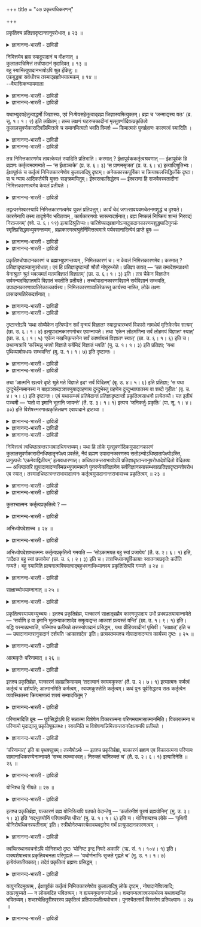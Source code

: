 +++
title = "०७ प्रकृत्यधिकरणम्"

+++

प्रकृतिश्च प्रतिज्ञादृष्टान्तानुपरोधात् ॥ २३ ॥  
<details><summary>ज्ञानानन्द-भारती - द्राविडी</summary>

प्रक्रुदिच्च प्रदिज्ञात्रुष्टान्दानुबरोदात् ॥ २३ ॥
</details>

निमित्तमेव ब्रह्म स्यादुपादानं च वीक्षणात् ॥  
कुलालवन्निमित्तं तन्नोपादानं मृदादिवत् ॥ १३ ॥  
बहु स्यामित्युपादानभावोऽपि श्रुत ईक्षितुः ॥  
एकबुद्ध्या सर्वधीश्च तस्माद्ब्रह्मोभयात्मकम् ॥ १४ ॥  
--वैयासिकन्यायमाला

<details><summary>ज्ञानानन्द-भारती - द्राविडी</summary>

पिरह्मम् निमित्त कारणम् मात्तिरम्दाऩा? उबादाऩ कारणमुमा? “आलोसिप्पदु" ऎऩ्बदिऩाल् अदु कुयवऩैप् पोल निमित्तमे। मण् मुदलियदैप् पोल उबादाऩम् अल्ल।
</details>

<details><summary>ज्ञानानन्द-भारती - द्राविडी</summary>

“नाऩ् पलवाग आवेऩ” ऎऩ्बदिऩाल् आलोसिप्प वरुक्कु उबादऩमाय् इरुक्कुम् तऩ्मैयुम् सॊल्लप् पट्टिरुक्किऱदु। ऒऩ्ऱै अऱिवदिऩाल् ऎल्लावऱ्ऱिऩ् अऱिवुम् (सॊल्लप्पट्टिरुक्किऱदु) आगैयाल् पिरह्मम् इरण्डु तऩ्मैगळैयुमुडैयदु।
</details>

यथाभ्युदयहेतुत्वाद्धर्मो जिज्ञास्यः, एवं निःश्रेयसहेतुत्वाद्ब्रह्म जिज्ञास्यमित्युक्तम्। ब्रह्म च ‘जन्माद्यस्य यतः’ (ब्र. सू. १। १। २) इति लक्षितम्। तच्च लक्षणं घटरुचकादीनां मृत्सुवर्णादिवत्प्रकृतित्वे कुलालसुवर्णकारादिवन्निमित्तत्वे च समानमित्यतो भवति विमर्शः — किमात्मकं पुनर्ब्रह्मणः कारणत्वं स्यादिति ।

<details><summary>ज्ञानानन्द-भारती - द्राविडी</summary>

(जगत्तुक्कुक् कारणमायिरुप्पदु पिरह्मम् ऎऩ्ऱु पिरह्मत्तिऱ्कु लक्षणम् (सूत्। १-१-२) सॊल्लप् पट्टदु। पिरह्मम् जगत्तिऱ्कु निमित्त कारणम् मट्टुत्ताऩा? अल्लदु निमित्तगारणमायुम् उबादाऩ कारणमायुम् उळ्ळदा? ऎऩ्ऱु सन्देहम्। पिरह्मम् सङ्गल्बम् सॆय्दु स्रुष्टित्तदागक् कूऱियिरुप्पदाल् कुयवऩ् मादिरि पिरह्मम् निमित्त कारणम्दाऩ् उबादाऩ कारणमल्ल ऎऩ् पूर्वबक्षम्, पिरह्मत्तैयऱिन्दाल् ऎल्लाम् अऱिन्ददाग आगुम् ऎऩ्ऱु पिरदिज्ञै सॆय्दु इदऱ्कु मण् मुदलियवैगळै तिरुष्टान्दमागक् कूऱियुळ्ळदु। मण्णैप्पोल् उबादाऩगारणमाग इरुन्दाल्दाऩ् इदु पॊरुन्दुम्। मेलुम् पिरह्मम् सङ्गल्बम् सॆय्दु अदुवे पिरबञ्जमाग आऩदागच् चॊल्लियिरुप्पदालुम् पिरह्मम् उबादाऩगारणमागवुम् निमित्त कारण मागवुम् आगिऱदु ऎऩ्ऱु सित्तान्दम्)।
</details>

<details><summary>ज्ञानानन्द-भारती - द्राविडी</summary>

अप्यदयत्तिऱ्कु कारणमायिरुप्पदाल् तर्मम् ऎप्पडि विसारिक्कप्पडवेण्डियदो, अप्पडिये निच्रेयसत्तिऱ्कुक् कारणमायिरुप्पदाल् पिरह्मम् विसारिक्कप्पडवेण्डियदु ऎऩ्ऱु सॊल्लप्पट्टदु। पिरह्मत्तिऱ्कु 'ऎदिलिरुन्दु इदऩ् उत्पत्ति मुदलियदो' (सूत्रम् १-१-२) ऎऩ्ऱु लक्षणम् काट्टप्पट्टदु। अन्द लक्षणम् कुडम्, नगै मुदलाऩवैगळुक्कु मण्, तङ्गम् मुदलाऩवैगळैप् पोल पिरगिरुदियायिरुप्पदिलुम्, कुयवऩ् तट्टाऩ् मुदलाऩवर्गळैबोल निमित्तमा यिरुप्पदिलुम्, पॊदु ऎऩ्ऱ इन्द कारणत्तिऩाल्, पिरह्मत्तिऩ् (जगत्तिऱ्कु) कारणमायिरुक्कुम् तऩ्मै ऎत्तगैयदाग इरुक्कुम् ऎऩ्ऱु विसारम् एऱ्पडुगिऱदु।
</details>

तत्र निमित्तकारणमेव तावत्केवलं स्यादिति प्रतिभाति। कस्मात् ? ईक्षापूर्वककर्तृत्वश्रवणात् — ईक्षापूर्वकं हि ब्रह्मणः कर्तृत्वमवगम्यते — ‘स ईक्षाञ्चक्रे’ (प्र. उ. ६। ३) ‘स प्राणमसृजत’ (प्र. उ. ६। ४) इत्यादिश्रुतिभ्यः। ईक्षापूर्वकं च कर्तृत्वं निमित्तकारणेष्वेव कुलालादिषु दृष्टम्। अनेककारकपूर्विका च क्रियाफलसिद्धिर्लोके दृष्टा। स च न्याय आदिकर्तर्यपि युक्तः सङ्क्रमयितुम्। ईश्वरत्वप्रसिद्धेश्च — ईश्वराणां हि राजवैवस्वतादीनां निमित्तकारणत्वमेव केवलं प्रतीयते ।

<details><summary>ज्ञानानन्द-भारती - द्राविडी</summary>

पूर्वबक्षम्: अङ्गु निमित्त कारणमाग मात्तिरम्दाऩ् इरुक्कुमॆऩ्ऱु तोऩ्ऱुगिऱदु एऩ्? आलोसऩैयै मुऩ्ऩिट्टु सॆय्ददाग सॊल्वदाल्। आलोसऩैयै मुऩ्ऩिट्टल्लवा पिरह्मत्तिऱ्कु कर्त्रुत्वम् (सॆय्युम् तऩ्मै) अऱियप्पडुगिऱदु। 'अवर् आलोसित्तार् अवर् पिराणऩै सिरुष्टित्तार्' (पिरच् ६-३,४) ऎऩ्बदु मुदलाऩ सुरुदिगळाल्, आलोसऩैयै मुऩ्ऩिट्टु सॆय्गिऱ तऩ्मै निमित्तगारणमाऩ कुयवऩ् मुदलियवर्गळिडम्दाऩ् काणप्पट्टु इरुक्किऱदु। पलविदमाऩ कारगङ्गळै मुऩ्ऩिट्टे सॆय्युम् कारियत्तिऩ् पलऩ् एऱ्पडुवदु पार्क्कप्पट्टिरुक्किऱदु। अन्द नियायत्तै मुदलावदु कर्त्ताविडमुम् ईडुबडुत् तुवदुदाऩ् नियायम् ईसुवरऩ् ऎऩ्ऱ पिरसित्ति इरुप्प तालुम् अडक्कियाळक्कूडिय अरसर्गळाऩ वैवस्वदमनु मुदलाऩवर्गळुक्कु निमित्तगारणत्तऩ्मै मट्टुम्दाऩ् तॆरिगिऱदु। अदैप्पोलवे परमेसुवरऩुक्कुम् निमित्त कारणमायिरुक्कुम् तऩ्मैयै मात्तिरमे अऱिवदु युक्तम्।
</details>

तद्वत्परमेश्वरस्यापि निमित्तकारणत्वमेव युक्तं प्रतिपत्तुम्। कार्यं चेदं जगत्सावयवमचेतनमशुद्धं च दृश्यते। कारणेनापि तस्य तादृशेनैव भवितव्यम् , कार्यकारणयोः सारूप्यदर्शनात्। ब्रह्म निष्कलं निष्क्रियं शान्तं निरवद्यं निरञ्जनम्’ (श्वे. उ. ६। १९) इत्यादिश्रुतिभ्यः। पारिशेष्याद्ब्रह्मणोऽन्यदुपादानकारणमशुद्ध्यादिगुणकं स्मृतिप्रसिद्धमभ्युपगन्तव्यम् , ब्रह्मकारणत्वश्रुतेर्निमित्तत्वमात्रे पर्यवसानादित्येवं प्राप्ते ब्रूमः —

<details><summary>ज्ञानानन्द-भारती - द्राविडी</summary>

मेलुम्, कार्यमायुळ्ळ इन्द जगत्तु अवयवङ् गळुडऩ् कूडियदु, असेदऩम्, असुत्तम् ऎऩ्ऱु काणप् पडुगिऱदु; (अदऩाल्) अदऩ् कारणमुम् अप्पडिये ताऩ् इरुक्क वेण्डुम्। कार्यम्, कारणम् इरण्डुम् ऒरे मादिरियागक् काणप्पडुवदाल्, पिरह्ममो अव्विद लक्षणमुळ्ळदाग अऱियप् पडविल्लै, “अवयवमऱ्ऱदु, किरियैयऱ्ऱदु, अडङ्गिऩदु। तोषमऱ्ऱदु, अऴुक्कऱ्ऱदु” (सुवेदा ६-१९) ऎऩ्बदु मुदलाऩ सुरुदिगळिऩाल्।
</details>

<details><summary>ज्ञानानन्द-भारती - द्राविडी</summary>

पिरह्मम् कारणमॆऩ्ऱु सॊल्लुम् सुरुदिक्कु निमित्तमाय् इरुप्पदिल् मात्तिरम् मुडिवुळ्ळदाल्, मिञ्जुवदिऩाल्, पिरह्मत्तिऱ्कु वेऱाग सुत्तमिल्लात् तऩ्मै मुदलिय कुणङ्गळुडऩ् कूडियदाय् साङ्ग्य स्मिरुदि पिरसित्तमाय् उळ्ळ पिरदाऩम्, उबादाऩ कारणम् ऎऩ्ऱु ऒप्पुक्कॊळ्ळ वेण्डुम्।
</details>

प्रकृतिश्चोपादानकारणं च ब्रह्माभ्युपगन्तव्यम् , निमित्तकारणं च। न केवलं निमित्तकारणमेव। कस्मात् ? प्रतिज्ञादृष्टान्तानुपरोधात्। एवं हि प्रतिज्ञादृष्टान्तौ श्रौतौ नोपुरुध्येते। प्रतिज्ञा तावत् — ‘उत तमादेशमप्राक्ष्यो येनाश्रुतꣳ श्रुतं भवत्यमतं मतमविज्ञातं विज्ञातम्’ (छा. उ. ६। १। ३) इति। तत्र चैकेन विज्ञातेन सर्वमन्यदविज्ञातमपि विज्ञातं भवतीति प्रतीयते। तच्चोपादानकारणविज्ञाने सर्वविज्ञानं सम्भवति, उपादानकारणाव्यतिरेकात्कार्यस्य। निमित्तकारणाव्यतिरेकस्तु कार्यस्य नास्ति, लोके तक्ष्णः प्रासादव्यतिरेकदर्शनात् ।

<details><summary>ज्ञानानन्द-भारती - द्राविडी</summary>

सित्तान्दम्: इव्विदम् वरुम्बोदु सॊल्गिऱोम्: ‘पिरगिरुदियुम्’उबादाऩ कारणमागवुम् पिरह्मम् ऒप्पुक्कॊळ्ळप्पडवेण्डुम्, निमित्तगारणमागवुम्, वॆऱुम् निमित्तगारणम्दाऩ् ऎऩ्बदिल्लै। ऎदिऩाल्? ‘पिरदिक्ञैयुम् तिरुष्टान्दमुम् कॆडामलिरुप्पदाल्' इव्विदमाऩाल् ताऩ् वेदत्तिल् सॊल्लिय पिरदिक्ञैयुम् तिरुष्टान्दमुम् कॆडामल् इरुक्कुम्।
</details>

<details><summary>ज्ञानानन्द-भारती - द्राविडी</summary>

पिरदिक्ञै ऎऩ्बदु ‘अप्पडियाऩाल् अन्द आदेसत्तैक् केट्टाया? ऎदिऩाल् केट्कप्पडाददु केट्कप्पट्टदाग, निऩैक्कप्पडाददु निऩैक्कप् पट्टदाग, अऱियप्पडाददु अऱियप्पट्टदाग आगुमो' (सान्।६-१-२) ऎऩ्ऱु अङ्गे ऒऩ्ऱु अऱियप्पडुवदाल् अऱियप्पडाददुमऱ्ऱदु ऎल्लाम् कूड अऱियप्पट्टदाग आगिऱदु ऎऩ्ऱु तॆरिगिऱदु। अन्द ऎल्लावऱ्ऱैयुम् अऱिवदो उबादाऩ कारणत्तै अऱिवदिऩाल् सम्बविक्किऱदु, कार्यम् उबादाऩ कारणत्तैत् तविर वेऱु इल्लाददिऩाल् निमित्त कारणत्तिऱ्कु वेऱाग इल्लाद तऩ्मैयो कार्यत्तिऱ्कुक् किडैयादु। उलगत्तिल् तच्चऩ् माळिगैयैविड वेऱाग इरुप्पदाग तॆरिवदाल्।
</details>

दृष्टान्तोऽपि ‘यथा सोम्यैकेन मृत्पिण्डेन सर्वं मृन्मयं विज्ञातꣳ स्याद्वाचारम्भणं विकारो नामधेयं मृत्तिकेत्येव सत्यम्’ (छा. उ. ६। १। ४) इत्युपादानकारणगोचर एवाम्नायते। तथा ‘एकेन लोहमणिना सर्वं लोहमयं विज्ञातꣳ स्यात्’ (छा. उ. ६। १। ५) ‘एकेन नखनिकृन्तनेन सर्वं कार्ष्णायसं विज्ञातꣳ स्यात्’ (छा. उ. ६। १। ६) इति च। तथान्यत्रापि ‘कस्मिन्नु भगवो विज्ञाते सर्वमिदं विज्ञातं भवति’ (मु. उ. १। १। ३) इति प्रतिज्ञा; ‘यथा पृथिव्यामोषधयः सम्भवन्ति’ (मु. उ. १। १। ७) इति दृष्टान्तः ।

<details><summary>ज्ञानानन्द-भारती - द्राविडी</summary>

तिरुष्टान्दमुम् 'सोम्य, ऎप्पडि ऒरु मण् पिण्डत्तिऩाल् मण्णाल् सॆय्यप्पट्टदॆल्लाम् अऱिप्पट्टदाग आगिऱदो; विगारम् वाक्किऩाल्मात्तिरम् आरम्बिक्कप्पडुवदु वॆऱुम् पॆयर्दाऩ्, मण् ऎऩ्बदु ताऩ् सत्यम्' ऎऩ्ऱु उबादाऩ कारणत्तै विषयमागवुळ्ळदागवे सॊल्लप्पडुगिऱदु। अप्पडिये 'ऒरु लोहमणियिऩाल् लोहत्तिऩाल् सॆय्यप्पट्टदु ऎल्लाम् अऱियप्पट्टदाग आगुम्, ऒरु नगमॆडुप्पदिऩाल् इरुम्बिऩाल् सॆय्यप्पट्टदु ऎल्लाम् अऱियप्पट्टदाग आगुम्' (सान्। ६-१-४, ५, ६) ऎऩ्ऱुम्।
</details>

<details><summary>ज्ञानानन्द-भारती - द्राविडी</summary>

अप्पडिये वेऱु इडत्तिलुम् 'हे पगवऩ् ऎदु अऱियप्पट्टाल् इदु ऎल्लाम् अऱियप्पट्टदाग आगुम्?' (मुण्डग। १-१-२) ऎऩ्ऱु पिरदिक्ञै 'ऎप्पडि पूमियिल् ओ षदिगळ् उण्डागिऩ्ऱऩवो' (मुण्डग १-१-७) ऎऩ्ऱु तिरुष्टान्दम्।
</details>

तथा ‘आत्मनि खल्वरे दृष्टे श्रुते मते विज्ञाते इदꣳ सर्वं विदितम्’ (बृ. उ. ४। ५। ६) इति प्रतिज्ञा; ‘स यथा दुन्दुभेर्हन्यमानस्य न बाह्याञ्शब्दाञ्शक्नुयाद्ग्रहणाय दुन्दुभेस्तु ग्रहणेन दुन्दुभ्याघातस्य वा शब्दो गृहीतः’ (बृ. उ. ४। ५। ८) इति दृष्टान्तः। एवं यथासम्भवं प्रतिवेदान्तं प्रतिज्ञादृष्टान्तौ प्रकृतित्वसाधनौ प्रत्येतव्यौ। यत इतीयं पञ्चमी — ‘यतो वा इमानि भूतानि जायन्ते’ (तै. उ. ३। १। १) इत्यत्र ‘जनिकर्तुः प्रकृतिः’ (पा. सू. १। ४। ३०) इति विशेषस्मरणात्प्रकृतिलक्षण एवापादाने द्रष्टव्या ।

<details><summary>ज्ञानानन्द-भारती - द्राविडी</summary>

अप्पडिये ‘अये, आत्मा पार्क्कप्पट्टाल्, केट्कप्पट्टाल्, निऩैक्कप्पट्टाल्, अऱियप्पट्टाल्, इदु ऎल्लाम् तॆरिन्ददाग आगुम्?' ऎऩ्ऱु पिरदिक्ञै तुन्दुबिवाक्यम् अडिक्कप्पडुम् पॊऴुदु सामाऩ्य सप्तम् ताऩ् तॆरिगिऱदु। अदिल् विसेष सप्तङ्गळैक् केट्टालुम्, सामाऩ्य सप्तत्तैक् काट्टिलुम् वेऱाग अदैयारुम् अऱिन्दुगॊळ्ळमुडियादु। आऩालुम् सामाऩ्य सप्तत्तिलेये विसेष सप्तङ्गळ् अडङ्गियि रुप्पदालुम् सामाऩ्य सप्तत्तैक् काट्टिलुम् विसेष सप्तम् वेऱाग इल्लाददालुम् सामाऩ्य सप्तत्तै अऱिन्ददालेये अदिलुळ्ळ विसे ष सप्तङ्गळुम् अऱियप्पट्टदाग आगिऱदु। तुन्दुबि सप्तमॆऩ्ऱेदाऩ् अदऩ् विसेषसप्तङ्गळुम् अऱियप्पडुगिऱदु। इदुबोलवेदाऩ् अदिलुळ्ळ अवान्दर विसेष सप्तङ् गळुम् आगवे सामाऩ्य सप्तत्तै अऱिवदऩालेये अऱियप्पडुगिऱ विसेष सप्तङ्गळ् ऎप्पडि अदैक् काट्टिलुम् वेऱु अल्लवो, अदुबोल आत्म पिरगासत् तालेये विळङ्गुगिऱ पिरबञ्जमुम् आत्मावैक् काट्टिलुम् वेऱु अल्ल।
</details>

<details><summary>ज्ञानानन्द-भारती - द्राविडी</summary>

इप्पडिये ऒव्वॊरु उबनिषत्तिलुम् प्रक्रुदित् तऩ्मैयै सादिक्किऱ पिरदिक्ञैयुम् तिरुष्टान्दमुम् उसिदम्बोल् तॆरिन्दुगॊळ्ळ वेण्डियदु।
</details>

<details><summary>ज्ञानानन्द-भारती - द्राविडी</summary>

‘ऎदिलिरुन्दु इन्द पूदङ्गळ् उण्डागिऩ्ऱऩवो' ऎऩ्गिऱविडत्तिल् ‘ऎदिलिरुन्दु' ऎऩ्ऱ इन्द ऐन्दाम् वेऱ्ऱुमै 'जऩिगर्दु: पिरगिरुदि:' ऎऩ्ऱु विसेषमाग स्मरित्तिरुप्पदाल् (पाणिऩि सूत्रम् १-४-३०), पिरगिरुदियै लक्षणमायुडैय अबादाऩत्तिल्दाऩ् ऎऩ्ऱु अऱिय वेण्डुम्।
</details>

निमित्तत्वं त्वधिष्ठात्रन्तराभावादधिगन्तव्यम्। यथा हि लोके मृत्सुवर्णादिकमुपादानकारणं कुलालसुवर्णकारादीनधिष्ठातॄनपेक्ष्य प्रवर्तते, नैवं ब्रह्मण उपादानकारणस्य सतोऽन्योऽधिष्ठातापेक्ष्योऽस्ति, प्रागुत्पत्तेः ‘एकमेवाद्वितीयम्’ इत्यवधारणात्। अधिष्ठात्रन्तराभावोऽपि प्रतिज्ञादृष्टान्तानुपरोधादेवोदितो वेदितव्यः — अधिष्ठातरि ह्युपादानादन्यस्मिन्नभ्युपगम्यमाने पुनरप्येकविज्ञानेन सर्वविज्ञानस्यासम्भवात्प्रतिज्ञादृष्टान्तोपरोध एव स्यात्। तस्मादधिष्ठात्रन्तराभावादात्मनः कर्तृत्वमुपादानान्तराभावाच्च प्रकृतित्वम् ॥ २३ ॥

<details><summary>ज्ञानानन्द-भारती - द्राविडी</summary>

निमित्तत्तऩ्मैयो वेऱु अदिष्टादा इल्लाददिऩाल् अऱिन्दुगॊळ्ळ वेण्डुम्। उलगत्तिल् मण्, तङ्गम् मुदलिय उबादाऩ कारणम् कुयवऩ्, तट्टाऩ् मुदलाऩ अदिष्टादाक्कळै अबेक्षित्तु ऎप्पडि पिरविरुत्तिक्किऱदो, अप्पडि उबादाऩगारणमाऩ पिरह्मत्तिऱ्कु वेऱु अदिष्टादा अबेक्षिक्कप्पड विल्लै, उण्डावदऱ्कु मुऩ्ऩाल् ऒऩ्ऱु ताऩ् इरण्डावदऱ्ऱदु ऎऩ्ऱु उऱुदियाय् सॊल्लियिरुप्पदाल्। वेऱु अदिष्टादा इल्लै यॆऩ्बदुम् पिरदिक्ञै तिरुष्टान्दम् इवैगळुक्कु विरोदमिल्लाददिऩालेये सॊल्लप्पट्टदाग अऱिय वेण्डुम्। उबादाऩत्तिऱ्कु वेऱाग अदिष्टादा ऒप्पुक्कॊळ्ळप्पट्टाल्, मऱुबडियुम् ऒऩ्ऱैयऱिवदिऩाल् ऎल्लाम् अऱियप्पडुगिऱदॆऩ्बदु सम्बविक्का तदिऩाल्, पिरदिक्ञैक्कुम् तिरुष्टान्दत् तिऱ्कुम् विरोदम्दाऩ् एऱ्पडुम्।
</details>

<details><summary>ज्ञानानन्द-भारती - द्राविडी</summary>

आगैयाल्, वेऱु अदिष्टादा इल्लाददिऩाल् आत्माविऱ्कु सॆय्युम् तऩ्मै (निमित्तगारणत्तऩ्मै), वेऱु उबादाऩमिल्लादिऩाल् पिरगिरुदित्तऩ्मै (उबादाऩ कारणत्तऩ्मै)युम्।
</details>

कुतश्चात्मनः कर्तृत्वप्रकृतित्वे ? —

<details><summary>ज्ञानानन्द-भारती - द्राविडी</summary>

इऩ्ऩमुम् ऎदिऩाल् आत्माविऱ्कु सॆय्युम् तऩ्मैयुम् पिरगिरुदित् तऩ्मैयुम्?
</details>

अभिध्योपदेशाच्च ॥ २४ ॥  
<details><summary>ज्ञानानन्द-भारती - द्राविडी</summary>

अबित्योबदेसाच्च ॥ २४ ॥
</details>

अभिध्योपदेशश्चात्मनः कर्तृत्वप्रकृतित्वे गमयति — ‘सोऽकामयत बहु स्यां प्रजायेय’ (तै. उ. २। ६। १) इति, ‘तदैक्षत बहु स्यां प्रजायेय’ (छा. उ. ६। २। ३) इति च। तत्राभिध्यानपूर्विकायाः स्वातन्त्र्यप्रवृत्तेः कर्तेति गम्यते। बहु स्यामिति प्रत्यगात्मविषयत्वाद्बहुभवनाभिध्यानस्य प्रकृतिरित्यपि गम्यते ॥ २४ ॥

<details><summary>ज्ञानानन्द-भारती - द्राविडी</summary>

'अवर् पलवाग आवेऩ्, पिऱप्पेऩ् ऎऩ्ऱु इच्चैप्पट्टार्’ ऎऩ्ऱुम्, ‘अदु पलवाग आवेऩ् पिऱप्पेऩ् ऎऩ्ऱु आलोसित्तदु' ऎऩ्ऱुम् निऩैप्पदै उबदेसित्तिरुप्पदुम् आत्माविल् सॆय्युम् तऩ्मैयैयुम् पिरगिरुदित् तऩ्मैयैयुम् अऱिविक्किऱदु। अङ्गे निऩैप्पदै मुऩ्ऩिट्टु स्वदन्दिरमाऩ पिरविरुत्तियि रुप्पदाल् कर्त्ता (सॆय्गिऱवर्) ऎऩ्ऱु अऱियप्पडुगिऱदु। ‘पलवाग आवेऩ्' ऎऩ्ऱु पलवाग आवदै ऎण्णिऩदु पिरत्यगात्मावै विषयमायुडैयदाल् पिरगिरुदि ऎऩ्ऱुम् अऱियप्पडुगिऱदु।
</details>

साक्षाच्चोभयाम्नानात् ॥ २५ ॥  
<details><summary>ज्ञानानन्द-भारती - द्राविडी</summary>

साक्षाच्चोबयाम्नानात् ॥ २५ ॥
</details>

प्रकृतित्वस्यायमभ्युच्चयः। इतश्च प्रकृतिर्ब्रह्म, यत्कारणं साक्षाद्ब्रह्मैव कारणमुपादाय उभौ प्रभवप्रलयावाम्नायेते — ‘सर्वाणि ह वा इमानि भूतान्याकाशादेव समुत्पद्यन्त आकाशं प्रत्यस्तं यन्ति’ (छा. उ. १। ९। १) इति। यद्धि यस्मात्प्रभवति, यस्मिंश्च प्रलीयते तत्तस्योपादानं प्रसिद्धम् , यथा व्रीहियवादीनां पृथिवी। ‘साक्षात्’ इति च — उपादानान्तरानुपादानं दर्शयति ‘आकाशादेव’ इति। प्रत्यस्तमयश्च नोपादानादन्यत्र कार्यस्य दृष्टः ॥ २५ ॥

<details><summary>ज्ञानानन्द-भारती - द्राविडी</summary>

पिरगिरुदित् तऩ्मैक्कु इदु पलम् कट्टुगिऱदु। इदिऩालेयुम् पिरह्मम् पिरगिरुदि ऎदऩाल् ऎऩ्ऱाल् नेरागवे पिरह्मत्तैक् कारणमाग वैत्तु उत्पत् तियुम् पिरळयमुम् आगिय इरण्डुम् सॊल्लप्पडुगिऱदु। ‘इन्द ऎल्ला पूदङ्गळुमे आगासत्तिलिरुन्दे उण्डा किऩ्ऱऩ आगासत्तिल् लयमडैगिऩ्ऱऩ' (सान्।१-९-१) ऎऩ्ऱु। ऎदु ऎदिलिरुन्दु उण्डागिऱदो ऎदिल् लयत्तै युम् अडैगिऱदो अदऱ्कु अदुवे उबादाऩम् ऎऩ्बदु पिरसित्तम्, नॆल्, यवम् मुदलियवैगळुक्कु पूमिबोल 'नेरागवे’ ऎऩ्बदु 'आगासत्तिलिरुन्दे' ऎऩ्ऱु वेऱु उबादाऩत्तै ऎडुत्तुक्कॊळ्ळाददैक् काट्टुगिऱदु। लयमुम् उबादाऩत्तैत् तविर वेऱु इडत्तिल् कार्यत्तिऱ्कु पार्क्कप्पडुवदिल्लै।
</details>

आत्मकृतेः परिणामात् ॥ २६ ॥  
<details><summary>ज्ञानानन्द-भारती - द्राविडी</summary>

आत्मक्रुदे: परिणामात् ॥ २६ ॥
</details>

इतश्च प्रकृतिर्ब्रह्म, यत्कारणं ब्रह्मप्रक्रियायाम् ‘तदात्मानं स्वयमकुरुत’ (तै. उ. २। ७। १) इत्यात्मनः कर्मत्वं कर्तृत्वं च दर्शयति; आत्मानमिति कर्मत्वम् , स्वयमकुरुतेति कर्तृत्वम्। कथं पुनः पूर्वसिद्धस्य सतः कर्तृत्वेन व्यवस्थितस्य क्रियमाणत्वं शक्यं सम्पादयितुम् ?

<details><summary>ज्ञानानन्द-भारती - द्राविडी</summary>

इदिऩालुम् पिरह्मम् पिरगिरुदि ऎदऩाल् ऎऩ्ऱाल् पिरह्मत्तै सॊल्लुम् पिरगरणत्तिल् ‘अदु तऩ्ऩैदाऩे सॆय्दुगॊण्डदु' (तैत्तिरीय २-७) ऎऩ्ऱु तऩक्के कर्मत्वम् (विषयमायिरुक्कुम् तऩ्मै) कर्त्रुत्वम् (सॆय्गिऱवऩायिरुक्कुम् तऩ्मै) इरण्डैयुम् काट्टुगिऱदु। 'तऩ्ऩै' ऎऩ्ऱु कर्मत्वम्, 'ताऩे सॆय्दु कॊण्डदु' ऎऩ्ऱु कर्त्रुत्वम्।
</details>

परिणामादिति ब्रूमः — पूर्वसिद्धोऽपि हि सन्नात्मा विशेषेण विकारात्मना परिणमयामासात्मानमिति। विकारात्मना च परिणामो मृदाद्यासु प्रकृतिषूपलब्धः। स्वयमिति च विशेषणान्निमित्तान्तरानपेक्षत्वमपि प्रतीयते ।

<details><summary>ज्ञानानन्द-भारती - द्राविडी</summary>

मुऩ्ऩालेये सित्तमायिरुक्किऱ, कर्त्तावाग निलैत्तिरुप्पदऱ्कु सॆय्यप्पडुम् तऩ्मैयै ऎप्पडि कॊडुक्कमुडियुम्? परिणामत्तिऩाल् ऎऩ्ऱु सॊल्गि ऱोम्। आत्मा मुऩ्ऩालेये सित्तमायिरुन्द पोदिलुम् तऩ्ऩै विसेषमाग, विगार स्वरूबमाग, माऱ्ऱिक् कॊण्डदु। विगार स्वरूबमाग माऱुवदु मण् मुदलाऩ पिरगिरुदि (कारणम्)कळिल् काणप्पडुगिऱदु। 'ताऩे' ऎऩ्ऱु कुऱिप्पिडुवदिऩाल् वेऱु निमित्तत्तै अबेक्षिप् पदिल्लै ऎऩ्बदुम् तॆरिगिऱदु।
</details>

‘परिणामात्’ इति वा पृथक्सूत्रम्। तस्यैषोऽर्थः — इतश्च प्रकृतिर्ब्रह्म, यत्कारणं ब्रह्मण एव विकारात्मना परिणामः सामानाधिकरण्येनाम्नायते ‘सच्च त्यच्चाभवत्। निरुक्तं चानिरुक्तं च’ (तै. उ. २। ६। १) इत्यादिनेति ॥ २६ ॥

<details><summary>ज्ञानानन्द-भारती - द्राविडी</summary>

‘परिणामत्तिऩाल्' ऎऩ्बदु तऩि सूत्तिरमागवु मिरुक्कलाम्। अदऱ्कु अर्त्तम् इदु: इदिऩालुम् पिरह्मम् पिरगिरुदि, एऩॆऩ्ऱाल् पिरह्मत्तिऱ्के विगारस्वरूब माग माऱुदल् सामाऩादिगरण्यत्तिऩाल् सॊल्लप्पडु किऱदु। ‘सत् आगवुम् (पिरुत्वि अप् तेजस् आगवुम्) त्यत् आगवुम् (वायु आगासम् आगवुम्), ऎडुत्तुच्चॊल्लक् कूडियदागवुम् ऎडुत्तुच्चॊल्ल मुडियाददागवुम् आयिऱ्ऱु' (तैत्तिरीय २-६) ऎऩ्बदु मुदलाऩदिऩाल्, ऎऩ्ऱु।
</details>

योनिश्च हि गीयते ॥ २७ ॥  
<details><summary>ज्ञानानन्द-भारती - द्राविडी</summary>

योऩिच्च हि कीयदे ॥ २७ ॥
</details>

इतश्च प्रकृतिर्ब्रह्म, यत्कारणं ब्रह्म योनिरित्यपि पठ्यते वेदान्तेषु — ‘कर्तारमीशं पुरुषं ब्रह्मयोनिम्’ (मु. उ. ३। १। ३) इति ‘यद्भूतयोनिं परिपश्यन्ति धीराः’ (मु. उ. १। १। ६) इति च। योनिशब्दश्च लोके — ‘पृथिवी योनिरोषधिवनस्पतीनाम्’ इति। स्त्रीयोनेरप्यस्त्येवावयवद्वारेण गर्भं प्रत्युपादानकारणत्वम् ।

<details><summary>ज्ञानानन्द-भारती - द्राविडी</summary>

इदिऩालुम् प्रह्मम्-पिरगिरुदि। ऎदऩालॆऩ्ऱाल्, ‘योऩि' ऎऩ्ऱु कूड उबनिषत्तुक्कळिल् सॊल्लप्पडु किऱदु। 'कर्त्तावाय् आळ्बवराय् पुरुषऩाय् योऩियाय् पिरह्मम्' (मुण्डग ३-१-३) ऎऩ्ऱुम्, 'ऎन्द पूदयोऩियै तीरर्गळ् पार्क्किऱार्गळो' (मुण्डग१-१-६)ऎऩ्ऱुम्, योऩि सप्तमो उलगत्तिल् पिरगिरुदियैच् चॊल्वदाग अऱियप् पट्टिरुक्किऱदु। 'ओषदि, वऩस्पदिगळुक्कु पूमि योऩि' ऎऩ्ऱु स्तिरीगळिऩ् योऩिक्कुम्गूड अव्यवङ्गळिऩ् मूलमाऩ कर्बत्तै युत्तेसित्तु उबादाऩ कारणत् तऩ्मै इरुक्किऱदु।
</details>

क्वचित्स्थानवचनोऽपि योनिशब्दो दृष्टः ‘योनिष्ट इन्द्र निषदे अकारि’ (ऋ. सं. १। १०४। १) इति। वाक्यशेषात्त्वत्र प्रकृतिवचनता परिगृह्यते — ‘यथोर्णनाभिः सृजते गृह्णते च’ (मु. उ. १। १। ७) इत्येवंजातीयकात्। तदेवं प्रकृतित्वं ब्रह्मणः प्रसिद्धम् ।

<details><summary>ज्ञानानन्द-भारती - द्राविडी</summary>

सिल इडङ्गळिल् स्ताऩत्तैच् चॊल्वदागवुम् योऩि ऎऩ्ऱ सप्तम् काणप्पडुगिऱदु। 'हे इन्दिरा उऩक्कु उट्कारुवदऱ्कु योऩि ऎऩ्ऩाल् सॆय्यप्पट्टि रुक्किऱदु।' (रिक् सम्हिदै १-१०४-१) ऎऩ्ऱु। आऩाल् इङ्गे 'ऎप्पडि सिलन्दि सिरुष्टिक्किऱदो, इऴुत्तुक् कॊळ्गिऱदो' 'ऎऩ्बदुबोलुळ्ळ वाक्यसेषत्ताल् योऩि सप्तम् पिरगिरुदियैच् चॊल्वदाग ' ऎडुत्तुक् कॊळ्ळप्पडुगिऱदु। इव्विदम् पिरह्मत्तिऱ्कु प्रगिरुदित् तऩ्मै पिरसित्तम्।
</details>

यत्पुनरिदमुक्तम् , ईक्षापूर्वकं कर्तृत्वं निमित्तकारणेष्वेव कुलालादिषु लोके दृष्टम् , नोपादानेष्वित्यादि; तत्प्रत्युच्यते — न लोकवदिह भवितव्यम्। न ह्ययमनुमानगम्योऽर्थः। शब्दगम्यत्वात्त्वस्यार्थस्य यथाशब्दमिह भवितव्यम्। शब्दश्चेक्षितुरीश्वरस्य प्रकृतित्वं प्रतिपादयतीत्यवोचाम। पुनश्चैतत्सर्वं विस्तरेण प्रतिवक्ष्यामः ॥ २७ ॥

<details><summary>ज्ञानानन्द-भारती - द्राविडी</summary>

आलोसऩैयै मुऩ्ऩिट्टुच् चॆय्युन्दऩ्मै, कुयवऩ् मुदलाऩ निमित्त कारणङ्गळिल् ताऩ् उलगत्तिल् पार्क्कप्पडुगिऱदु। उबादाऩङ्गळिलिल्लै ऎऩ्बदु मुदलाऩदु ऎदु सॊल्लप्पट्टदो, अदऱ्कुप् पदिल् सॊल्लप्पडुगिऱदु; उलगत्तिल् पोल इङ्गे इरुक्कवेण्डुमॆऩ्बदिल्लै। एऩॆऩ्ऱाल्, इदु अऩुमाऩत्तिऩाल् अऱियप्पडुम् विषयमिल्लै। इन्द विषयमो सप्तत्तिऩालेये अऱियप्पड वेण्डियदा यिरुप्पदाल् सप्तम् ऎप्पडियो, अप्पडित्ताऩ् इङ्गे इरुक्क वेण्डुम्। सप्तमो आलोसिक्कुम् ईसुवरऩुक्कु प्रगिरुदित्तऩ्मैयै ऎडुत्तुच्चॊल्गिऱदु ऎऩ्ऱु सॊऩ्ऩोम्। मऱुबडियुम् इदऱ्कॆल्लाम् विस्तारमाग पदिल् सॊल्लप्पोगिऱोम्।
</details>

